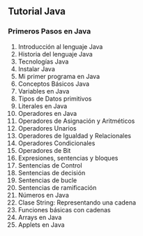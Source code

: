 


## Tutorial Java


### Primeros Pasos en Java

1. Introducción al lenguaje Java
2. Historia del lenguaje Java
3. Tecnologías Java
4. Instalar Java
5. Mi primer programa en Java
6. Conceptos Básicos Java
7. Variables en Java
8. Tipos de Datos primitivos
9. Literales en Java
10. Operadores en Java
  1. Operadores de Asignación y Aritméticos
  2. Operadores Unarios
  3. Operadores de Igualdad y Relacionales
  4. Operadores Condicionales
  5. Operadores de Bit
11. Expresiones, sentencias y bloques
12. Sentencias de Control
  1. Sentencias de decisión
  2. Sentencias de bucle
  3. Sentencias de ramificación
13. Números en Java
14. Clase String: Representando una cadena
  1. Funciones básicas con cadenas
15. Arrays en Java
16. Applets en Java
